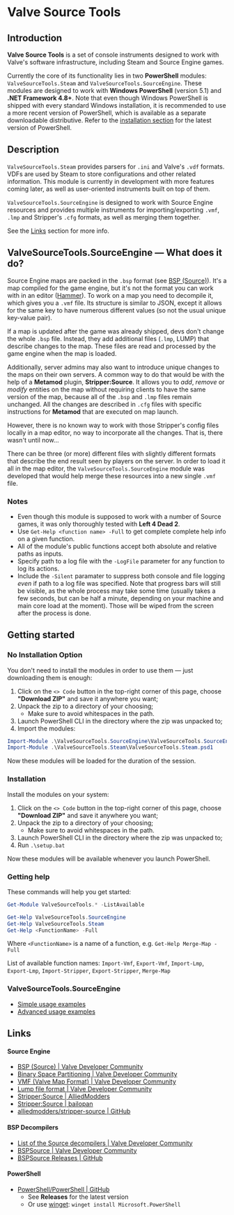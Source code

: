 # Valve Source Tools

## Introduction

**Valve Source Tools** is a set of console instruments designed to work with Valve's software infrastructure, including Steam and Source Engine games.

Currently the core of its functionality lies in two **PowerShell** modules: `ValveSourceTools.Steam` and `ValveSourceTools.SourceEngine`. These modules are designed to work with **Windows PowerShell** (version 5.1) and **.NET Framework 4.8+**.
Note that even though Windows PowerShell is shipped with every standard Windows installation, it is recommended to use a more recent version of PowerShell, which is available as a separate downloadable distributive. Refer to the [installation section](#powershell) for the latest version of PowerShell.

## Description

`ValveSourceTools.Steam` provides parsers for `.ini` and Valve's `.vdf` formats. VDFs are used by Steam to store configurations and other related information. This module is currently in development with more features coming later, as well as user-oriented instruments built on top of them.

`ValveSourceTools.SourceEngine` is designed to work with Source Engine resources and provides multiple instruments for importing/exporting `.vmf`, `.lmp` and Stripper's `.cfg` formats, as well as merging them together.

See the [Links](#links) section for more info.

## ValveSourceTools.SourceEngine — What does it do?

Source Engine maps are packed in the `.bsp` format (see [BSP (Source)](https://developer.valvesoftware.com/wiki/BSP_(Source))). It's a map compiled for the game engine, but it's not the format you can work with in an editor ([Hammer](https://developer.valvesoftware.com/wiki/Valve_Hammer_Editor)). To work on a map you need to decompile it, which gives you a `.vmf` file. Its structure is similar to JSON, except it allows for the same key to have numerous different values (so not the usual unique key-value pair). 

If a map is updated after the game was already shipped, devs don't change the whole `.bsp` file. Instead, they add additional files (`.lmp`, LUMP) that describe changes to the map. These files are read and processed by the game engine when the map is loaded.

Additionally, server admins may also want to introduce unique changes to the maps on their own servers. A common way to do that would be with the help of a **Metamod** plugin, **Stripper:Source**. It allows you to *add*, *remove* or *modify* entities on the map without requiring clients to have the same version of the map, because all of the `.bsp` and `.lmp` files remain unchanged. All the changes are described in `.cfg` files with specific instructions for **Metamod** that are executed on map launch.

However, there is no known way to work with those Stripper's config files locally in a map editor, no way to incorporate all the changes. That is, there wasn't until now...

There can be three (or more) different files with slightly different formats that describe the end result seen by players on the server. In order to load it all in the map editor, the `ValveSourceTools.SourceEngine` module was developed that would help merge these resources into a new single `.vmf` file.

### Notes

- Even though this module is supposed to work with a number of Source games, it was only thoroughly tested with **Left 4 Dead 2**.
- Use `Get-Help <function name> -Full` to get complete complete help info on a given function.
- All of the module's public functions accept both absolute and relative paths as inputs.
- Specify path to a log file with the `-LogFile` parameter for any function to log its actions.
- Include the `-Silent` paramater to suppress both console and file logging *even* if path to a log file was specified. Note that progress bars will still be visible, as the whole process may take some time (usually takes a few seconds, but can be half a minute, depending on your machine and main core load at the moment). Those will be wiped from the screen after the process is done.

## Getting started

### No Installation Option

You don't need to install the modules in order to use them — just downloading them is enough:
1. Click on the `<> Code` button in the top-right corner of this page, choose **"Download ZIP"** and save it anywhere you want;
2. Unpack the zip to a directory of your choosing;
	- Make sure to avoid whitespaces in the path.
3. Launch PowerShell CLI in the directory where the zip was unpacked to;
4. Import the modules:

```powershell
Import-Module .\ValveSourceTools.SourceEngine\ValveSourceTools.SourceEngine.psd1
Import-Module .\ValveSourceTools.Steam\ValveSourceTools.Steam.psd1
```

Now these modules will be loaded for the duration of the session.

### Installation

Install the modules on your system:
1. Click on the `<> Code` button in the top-right corner of this page, choose **"Download ZIP"** and save it anywhere you want;
2. Unpack the zip to a directory of your choosing;
	- Make sure to avoid whitespaces in the path.
3. Launch PowerShell CLI in the directory where the zip was unpacked to;
4. Run `.\setup.bat`

Now these modules will be available whenever you launch PowerShell.

### Getting help

These commands will help you get started:
```powershell
Get-Module ValveSourceTools.* -ListAvailable

Get-Help ValveSourceTools.SourceEngine
Get-Help ValveSourceTools.Steam
Get-Help <FunctionName> -Full
```
Where `<FunctionName>` is a name of a function, e.g. `Get-Help Merge-Map -Full`

List of available function names: `Import-Vmf`, `Export-Vmf`, `Import-Lmp`, `Export-Lmp`, `Import-Stripper`, `Export-Stripper`, `Merge-Map`

### ValveSourceTools.SourceEngine

- [Simple usage examples](docs/examples/simple.md)
- [Advanced usage examples](docs/examples/advanced.md)

## Links
#### Source Engine
- [BSP (Source) | Valve Developer Community](https://developer.valvesoftware.com/wiki/BSP_\(Source\))
- [Binary Space Partitioning | Valve Developer Community](https://developer.valvesoftware.com/wiki/Binary_space_partitioning)
- [VMF (Valve Map Format) | Valve Developer Community](https://developer.valvesoftware.com/wiki/VMF_\(Valve_Map_Format\))
- [Lump file format | Valve Developer Community](https://developer.valvesoftware.com/wiki/Lump_file_format)
- [Stripper:Source | AlliedModders](https://forums.alliedmods.net/showthread.php?t=39439)
- [Stripper:Source | bailopan](https://www.bailopan.net/stripper/)
- [alliedmodders/stripper-source | GitHub](https://github.com/alliedmodders/stripper-source/tree/master)

#### BSP Decompilers
- [List of the Source decompilers | Valve Developer Community](https://developer.valvesoftware.com/wiki/Decompiling_Maps#Source)
- [BSPSource | Valve Developer Community](https://developer.valvesoftware.com/wiki/BSPSource)
- [BSPSource Releases | GitHub](https://github.com/ata4/bspsrc/releases)

#### PowerShell
- [PowerShell/PowerShell | GitHub](https://github.com/PowerShell/PowerShell/tree/master)
	- See **Releases** for the latest version
	- Or use [winget](https://learn.microsoft.com/en-us/windows/package-manager/winget/): `winget install Microsoft.PowerShell`